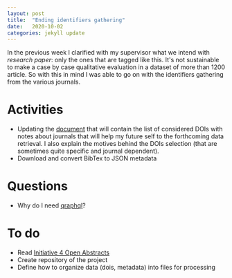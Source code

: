 ```yaml
---
layout: post
title:  "Ending identifiers gathering"
date:   2020-10-02 
categories: jekyll update
---
```


In the previous week I clarified with my supervisor what we intend with *research paper*: only the ones that are tagged like this. It's not sustainable to make a case by case qualitative evaluation in a dataset of more than 1200 article. So with this in mind I was able to go on with the identifiers gathering from the various journals. 

# Activities
- Updating the <a href="https://docs.google.com/document/d/1glFVqvwPmhHLGnVHO9JJHkhsnmrIHqTyNqPtz3HMylY/edit#" target="_blank">document</a> that will contain the list of considered DOIs with notes about journals that will help my future self to the forthcoming data retrieval. I also explain the motives behind the DOIs selection (that are sometimes quite specific and journal dependent).
- Download and convert BibTex to JSON metadata 
  

# Questions
- Why do I need <a href="https://graphql.org/learn/" target="_blank">qraphql</a>?

# To do
- Read <a href="https://i4oa.org/#openabstracts" target="_blank"> Initiative 4 Open Abstracts</a>
- Create repository of the project 
- Define how to organize data (dois, metadata) into files for processing

 